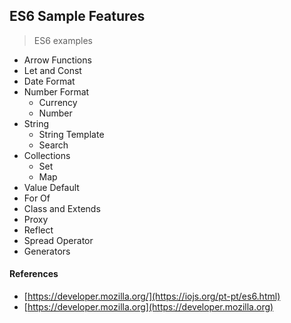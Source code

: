 ## ES6 Sample Features

> ES6 examples

- Arrow Functions
- Let and Const
- Date Format
- Number Format
    - Currency
    - Number
- String
    - String Template
    - Search
- Collections
    - Set
    - Map
- Value Default
- For Of
- Class and Extends
- Proxy
- Reflect
- Spread Operator
- Generators


#### References
- [https://developer.mozilla.org/](https://iojs.org/pt-pt/es6.html)
- [https://developer.mozilla.org](https://developer.mozilla.org)
